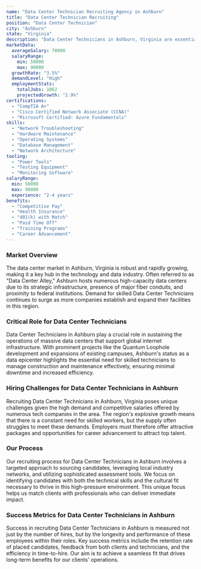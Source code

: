 ```yaml
---
name: "Data Center Technician Recruiting Agency in Ashburn"
title: "Data Center Technician Recruiting"
position: "Data Center Technician"
city: "Ashburn"
state: "Virginia"
description: "Data Center Technicians in Ashburn, Virginia are essential in managing and maintaining the servers, network devices, and overall IT infrastructure in data centers."
marketData:
  averageSalary: 70000
  salaryRange:
    min: 50000
    max: 90000
  growthRate: "3.5%"
  demandLevel: "High"
  employmentStats:
    totalJobs: 1062
    projectedGrowth: "2.9%"
certifications:
  - "CompTIA A+"
  - "Cisco Certified Network Associate (CCNA)"
  - "Microsoft Certified: Azure Fundamentals"
skills:
  - "Network Troubleshooting"
  - "Hardware Maintenance"
  - "Operating Systems"
  - "Database Management"
  - "Network Architecture"
tooling:
  - "Power Tools"
  - "Testing Equipment"
  - "Monitoring Software"
salaryRange:
  min: 50000
  max: 90000
  experience: "2-4 years"
benefits:
  - "Competitive Pay"
  - "Health Insurance"
  - "401(k) with Match"
  - "Paid Time Off"
  - "Training Programs"
  - "Career Advancement"
---
```


### Market Overview
The data center market in Ashburn, Virginia is robust and rapidly growing, making it a key hub in the technology and data industry. Often referred to as "Data Center Alley," Ashburn hosts numerous high-capacity data centers due to its strategic infrastructure, presence of major fiber conduits, and proximity to federal institutions. Demand for skilled Data Center Technicians continues to surge as more companies establish and expand their facilities in this region.

### Critical Role for Data Center Technicians
Data Center Technicians in Ashburn play a crucial role in sustaining the operations of massive data centers that support global internet infrastructure. With prominent projects like the Quantum Loophole development and expansions of existing campuses, Ashburn's status as a data epicenter highlights the essential need for skilled technicians to manage construction and maintenance effectively, ensuring minimal downtime and increased efficiency.

### Hiring Challenges for Data Center Technicians in Ashburn
Recruiting Data Center Technicians in Ashburn, Virginia poses unique challenges given the high demand and competitive salaries offered by numerous tech companies in the area. The region's explosive growth means that there is a constant need for skilled workers, but the supply often struggles to meet these demands. Employers must therefore offer attractive packages and opportunities for career advancement to attract top talent.

### Our Process
Our recruiting process for Data Center Technicians in Ashburn involves a targeted approach to sourcing candidates, leveraging local industry networks, and utilizing sophisticated assessment tools. We focus on identifying candidates with both the technical skills and the cultural fit necessary to thrive in this high-pressure environment. This unique focus helps us match clients with professionals who can deliver immediate impact.

### Success Metrics for Data Center Technicians in Ashburn
Success in recruiting Data Center Technicians in Ashburn is measured not just by the number of hires, but by the longevity and performance of these employees within their roles. Key success metrics include the retention rate of placed candidates, feedback from both clients and technicians, and the efficiency in time-to-hire. Our aim is to achieve a seamless fit that drives long-term benefits for our clients' operations.